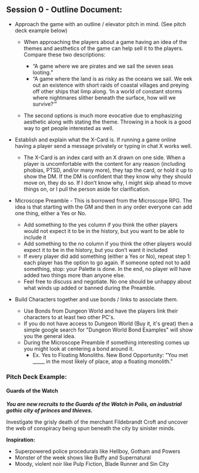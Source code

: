 ## Session 0 - Outline Document:

* Approach the game with an outline / elevator pitch in mind. (See pitch deck example below)
    *  When approaching the players about a game having an idea of the themes and aesthetics of the game can help sell it to the players. Compare these two descriptions:
        *  “A game where we are pirates and we sail the seven seas looting.” 
        *  “A game where the land is as risky as the oceans we sail. We eek out an existence with short raids of coastal villages and preying off other ships that limp along. ‘In a world of constant storms where nightmares slither beneath the surface, how will we survive?’”

    * The second options is much more evocative due to emphasizing aesthetic along with stating the theme. Throwing in a hook is a good way to get people interested as well.

* Establish and explain what the X-Card is. If running a game online having a player send a message privately or typing in chat X works well.
    * The X-Card is an index card with an X drawn on one side. When a player is uncomfortable with the content for any reason (including phobias, PTSD, and/or many more), they tap the card, or hold it up to show the DM. If the DM is confident that they know why they should move on, they do so. If I don’t know why, I might skip ahead to move things on, or I pull the person aside for clarification. 

* Microscope Preamble - This is borrowed from the Microscope RPG. The idea is that starting with the GM and then in any order everyone can add one thing, either a Yes or No.
    * Add something to the yes column if you think the other players would not expect it to be in the history, but you want to be able to include it
    * Add something to the no column if you think the other players would expect it to be in the history, but you don’t want it included
    *  If every player did add something (either a Yes or No), repeat step 1: each player has the option to go again. If someone opted not to add something, stop: your Palette is done. In the end, no player will have added two things more than anyone else.
    * Feel free to discuss and negotiate. No one should be unhappy about what winds up added or banned during the Preamble.

* Build Characters together and use bonds / links to associate them.
    * Use Bonds from Dungeon World and have the players link their characters to at least two other PC's.
    * If you do not have access to Dungeon World (Buy it, it's great) then a simple google search for "Dungeon World Bond Examples" will show you the general idea.
    * During the Microscope Preamble if something interesting comes up you might look at centering a bond around it.
        * Ex. Yes to Floating Monoliths. New Bond Opportunity: "You met _____ in the most likely of place, atop a floating monolith."

### Pitch Deck Example:
#### Guards of the Watch
***You are new recruits to the Guards of the Watch in Polis, an industrial gothic city of princes and thieves.***

Investigate the grisly death of the merchant Fildebrandt Croft and uncover the web of conspiracy being spun beneath the city by sinister minds.

**Inspiration:**
* Superpowered police procedurals like Hellboy, Gotham and Powers
* Monster of the week shows like Buffy and Supernatural
* Moody, violent noir like Pulp Fiction, Blade Runner and Sin City

